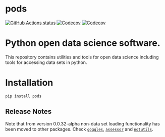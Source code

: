 pods
===

<p align="left">
  <a href="https://github.com/lawrennd/ods"><img alt="GitHub Actions status" src="https://github.com/lawrennd/ods/workflows/Tests/badge.svg"></a>
  <a href="https://codecov.io/gh/lawrennd/ods"><img alt="Codecov" src="https://codecov.io/gh/lawrennd/ods/branch/main/graph/badge.svg"></a>
  <a href="https://codecov.io/gh/lawrennd/ods"><img alt="Codecov" src="https://img.shields.io/codecov/c/github/lawrennd/ods"></a>
</p>

# Python open data science software. 

This repository contains utilities and tools for open data science including tools for accessing data sets in python. 




# Installation

```
pip install pods
```


## Release Notes

Note that from version 0.0.32-alpha non-data set loading functionality has been moved to other packages. Check [`goggles`](https://github.com/lawrennd/goggles), [`assessor`](https://github.com/lawrennd/assessor) and [`notutils`](https://github.com/lawrennd/notutils).


